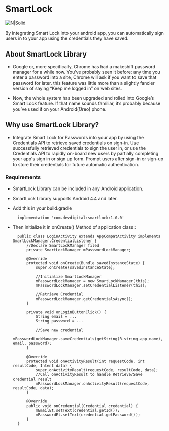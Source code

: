 # SmartLock

[![N|Solid](http://www.devdigital.com/themes/devdigital2015/images/logo.png)](http://devdigital.com/)

By integrating Smart Lock into your android app, you can automatically sign users in to your app using the credentials they have saved.

## About SmartLock Library
 - Google or, more specifically, Chrome has had a makeshift password manager for a while now. You’ve probably seen it before: any time you enter a password into a site, Chrome will ask if you want to save that password for later. this feature was little more than a slightly fancier version of saying “Keep me logged in” on web sites.

 - Now, the whole system has been upgraded and rolled into Google’s Smart Lock feature. If that name sounds familiar, it’s probably because you’ve used it on your Android(Oreo) phone.

## Why use SmartLock Library?
- Integrate Smart Lock for Passwords into your app by using the Credentials API to retrieve saved credentials on sign-in. Use successfully retrieved credentials to sign the user in, or use the Credentials API to rapidly on-board new users by partially completing your app's sign in or sign up form. Prompt users after sign-in or sign-up to store their credentials for future automatic authentication.

### Requirements
- SmartLock Library can be included in any Android application.
- SmartLock Library supports Android 4.4 and later.
- Add this in your build.gradle
           	
        implementation 'com.devdigital:smartlock:1.0.0'
        
- Then initialize it in onCreate() Method of application class :
            	
        public class LoginActivity extends AppCompatActivity implements SmartLockManager.CredentialListener {
            //Declare SmartLockManager filed
            private SmartLockManager mPasswordLockManager;

            @Override
            protected void onCreate(Bundle savedInstanceState) {
                super.onCreate(savedInstanceState);
               
                //Initialize SmartLockManager
                mPasswordLockManager = new SmartLockManager(this);
                mPasswordLockManager.setCredentialListener(this);

                //Retrieve Credential
                mPasswordLockManager.getCredentialsAsync();	
            }
        
            private void onLoginButtonClick() {
                String email = ...
                String password = ...

                //Save new credential
                mPasswordLockManager.saveCredentials(getString(R.string.app_name), email, password);
            }
        
            @Override
            protected void onActivityResult(int requestCode, int resultCode, Intent data) {
                super.onActivityResult(requestCode, resultCode, data);
                //Call onActivityResult to handle Retrieve/Save credential result 
                mPasswordLockManager.onActivityResult(requestCode, resultCode, data);
            }
        
            @Override
            public void onCredential(Credential credential) {
                mEmailEt.setText(credential.getId());
                mPasswordEt.setText(credential.getPassword());
            }
        }
        
        
